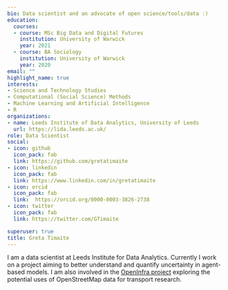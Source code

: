 ```yaml
---
bio: Data scientist and an advocate of open science/tools/data :)
education:
  courses:
  - course: MSc Big Data and Digital Futures
    institution: University of Warwick
    year: 2021
  - course: BA Sociology
    institution: University of Warwick
    year: 2020
email: ""
highlight_name: true
interests:
- Science and Technology Studies
- Computational (Social Science) Methods
- Machine Learning and Artificial Intelligence
- R
organizations:
- name: Leeds Institute of Data Analytics, University of Leeds
  url: https://lida.leeds.ac.uk/
role: Data Scientist
social:
- icon: github
  icon_pack: fab
  link: https://github.com/gretatimaite
- icon: linkedin
  icon_pack: fab
  link: https://www.linkedin.com/in/gretatimaite
- icon: orcid
  icon_pack: fab
  link:  https://orcid.org/0000-0003-3826-2738 
- icon: twitter
  icon_pack: fab
  link: https://twitter.com/GTimaite

superuser: true
title: Greta Timaite
---
```


I am a data scientist at Leeds Institute for Data Analytics. Currently I work on a project aiming to better understand and quantify uncertainty in agent-based models. I am also involved in the [OpenInfra project](https://github.com/udsleeds/openinfra) exploring the potential uses of OpenStreetMap data for transport research. 


